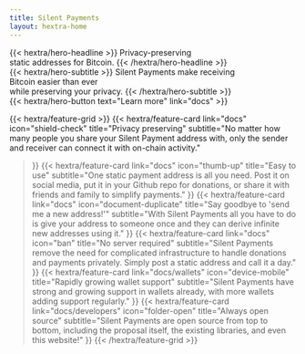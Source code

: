 ```yaml
---
title: Silent Payments
layout: hextra-home
---
```


<div class="hx-mt-6 hx-mb-6">
{{< hextra/hero-headline >}}
  Privacy-preserving&nbsp;<br class="sm:hx-block hx-hidden" />
  static addresses for Bitcoin.
{{< /hextra/hero-headline >}}
</div>

<div class="hx-mb-12">
{{< hextra/hero-subtitle >}}
  Silent Payments make receiving&nbsp;<br class="sm:hx-block hx-hidden" />Bitcoin easier than ever&nbsp;<br class="sm:hx-block hx-hidden" /> while preserving your privacy.
{{< /hextra/hero-subtitle >}}
</div>

<div class="hx-mb-6">
{{< hextra/hero-button text="Learn more" link="docs" >}}
</div>

<div class="hx-mt-6"></div>

{{< hextra/feature-grid >}}
  {{< hextra/feature-card
    link="docs"
    icon="shield-check"
    title="Privacy preserving"
    subtitle="No matter how many people you share your Silent Payment address with, only the sender and receiver can connect it with on-chain activity."
  >}}
  {{< hextra/feature-card
    link="docs"
    icon="thumb-up"
    title="Easy to use"
    subtitle="One static payment address is all you need. Post it on social media, put it in your Github repo for donations, or share it with friends and family to simplify payments."
  >}}
  {{< hextra/feature-card
    link="docs"
    icon="document-duplicate"
    title="Say goodbye to 'send me a new address!'"
    subtitle="With Silent Payments all you have to do is give your address to someone once and they can derive infinite new addresses using it."
  >}}
  {{< hextra/feature-card
    link="docs"
    icon="ban"
    title="No server required"
    subtitle="Silent Payments remove the need for complicated infrastructure to handle donations and payments privately. Simply post a static address and call it a day."
  >}}
  {{< hextra/feature-card
    link="docs/wallets"
    icon="device-mobile"
    title="Rapidly growing wallet support"
    subtitle="Silent Payments have strong and growing support in wallets already, with more wallets adding support regularly."
  >}}
  {{< hextra/feature-card
    link="docs/developers"
    icon="folder-open"
    title="Always open source"
    subtitle="Silent Payments are open source from top to bottom, including the proposal itself, the existing libraries, and even this website!"
  >}}
{{< /hextra/feature-grid >}}